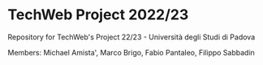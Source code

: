 # TechWeb Project 2022/23
Repository for TechWeb's Project 22/23 - Università degli Studi di Padova

Members: Michael Amista', Marco Brigo, Fabio Pantaleo, Filippo Sabbadin
